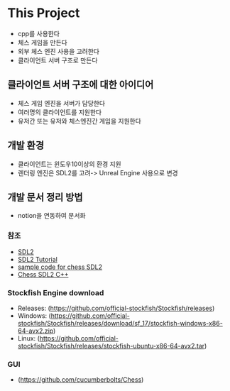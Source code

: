 # This Project

- cpp를 사용한다
- 체스 게임을 만든다
- 외부 체스 엔진 사용을 고려한다
- 클라이언트 서버 구조로 만든다

## 클라이언트 서버 구조에 대한 아이디어

- 체스 게임 엔진을 서버가 담당한다
- 여러명의 클라이언트를 지원한다
- 유저간 또는 유저와 체스엔진간 게임을 지원한다

## 개발 환경

- 클라이언트는 윈도우10이상의 환경 지원
- 렌더링 엔진은 SDL2를 고려-> Unreal Engine 사용으로 변경

## 개발 문서 정리 방법

- notion을 연동하여 문서화

### 참조

- [SDL2](https://www.libsdl.org/)
- [SDL2 Tutorial](https://lazyfoo.net/tutorials/SDL/index.php)
- [sample code for chess SDL2](https://github.com/Candyris/Chess_SDL2-linux)
- [Chess SDL2 C++](https://www.youtube.com/watch?v=39hWcYu-0vY)

### Stockfish Engine download

- Releases: (<https://github.com/official-stockfish/Stockfish/releases>)
- Windows: (<https://github.com/official-stockfish/Stockfish/releases/download/sf_17/stockfish-windows-x86-64-avx2.zip>)
- Linux: (<https://github.com/official-stockfish/Stockfish/releases/stockfish-ubuntu-x86-64-avx2.tar>)

### GUI

- (<https://github.com/cucumberbolts/Chess>)
